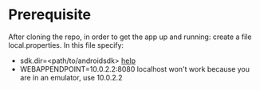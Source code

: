 # Prerequisite
After cloning the repo, in order to get the app up and running: create a file local.properties.
In this file specify:

* sdk.dir=\<path/to/androidsdk\> [help](https://stackoverflow.com/questions/25176594/android-sdk-location)
* WEBAPPENDPOINT=10.0.2.2:8080 localhost won't work because you are in an emulator, use 10.0.2.2
